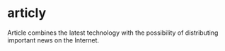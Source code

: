 # articly
Article combines the latest technology with the possibility of distributing important news on the Internet.
